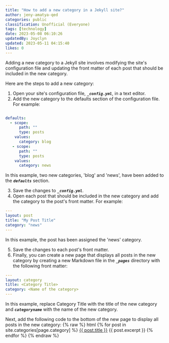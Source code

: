 ```yaml
---
title: "How to add a new category in a Jekyll site?"
author: jeny-amatya-qed
categories: public
classification: Unofficial (Everyone)
tags: [technology]
date: 2023-05-08 06:10:26
updatedBy: Joyclyn
updated: 2023-05-11 04:15:40
likes: 0
---
```


Adding a new category to a Jekyll site involves modifying the site's configuration file and updating the front matter of each post that should be included in the new category.

Here are the steps to add a new category:

1. Open your site's configuration file, ***`_config.yml`***, in a text editor.
2. Add the new category to the defaults section of the configuration file. For example:

```yaml

defaults: 
  - scope:
      path: ""
      type: posts
    values:
      category: blog
   - scope:
      path: ""
      type: posts
    values:
      category: news
```

In this example, two new categories, 'blog' and 'news', have been added to the ***`defaults`*** section.

3. Save the changes to ***`_config.yml`***.
4. Open each post that should be included in the new category and add the category to the post's front matter. For example:

```yaml
---
layout: post
title: "My Post Title"
category: "news"
---
```

In this example, the post has been assigned the 'news' category.

5. Save the changes to each post's front matter.
6. Finally, you can create a new page that displays all posts in the new category by creating a new Markdown file in the ***`_pages`*** directory with the following front matter:

```yaml
---
layout: category
title: <Category Title>
category: <Name of the category>
---
```

In this example, replace Category Title with the title of the new category and ***`categoryname`*** with the name of the new category.

Next, add the following code to the bottom of the new page to display all posts in the new category:
{% raw %}
html {% for post in site.categories[page.category] %} <a href="{{ post.url }}">{{ post.title }}</a> {{ post.excerpt }} {% endfor %}
{% endraw %}